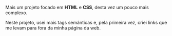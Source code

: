 Mais um projeto focado em **HTML** e **CSS**, desta vez um pouco mais complexo.

Neste projeto, usei mais tags semânticas e, pela primeira vez, criei links que me levam para fora da minha página da web.
